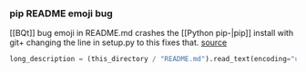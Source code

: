 ### pip README emoji bug
[[BQt]] bug
emoji in README.md crashes the [[Python pip-|pip]] install with git+
changing the line in setup.py to this fixes that.  [source](https://stackoverflow.com/questions/49640513/unicodedecodeerror-charmap-codec-cant-decode-byte-0x9d-in-position-x-charac)
```python
long_description = (this_directory / "README.md").read_text(encoding="utf-8")
```
